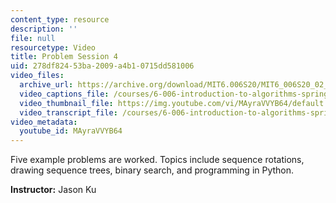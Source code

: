 ```yaml
---
content_type: resource
description: ''
file: null
resourcetype: Video
title: Problem Session 4
uid: 278df824-53ba-2009-a4b1-0715dd581006
video_files:
  archive_url: https://archive.org/download/MIT6.006S20/MIT6_006S20_02_28_Problem_Session_4_300k.mp4
  video_captions_file: /courses/6-006-introduction-to-algorithms-spring-2020/7fff61629022502b827799ebc475e577_MAyraVVYB64.vtt
  video_thumbnail_file: https://img.youtube.com/vi/MAyraVVYB64/default.jpg
  video_transcript_file: /courses/6-006-introduction-to-algorithms-spring-2020/749cd7f4d838c2377c677ec20cb16796_MAyraVVYB64.pdf
video_metadata:
  youtube_id: MAyraVVYB64
---
```


Five example problems are worked. Topics include sequence rotations, drawing sequence trees, binary search, and programming in Python.

**Instructor:** Jason Ku